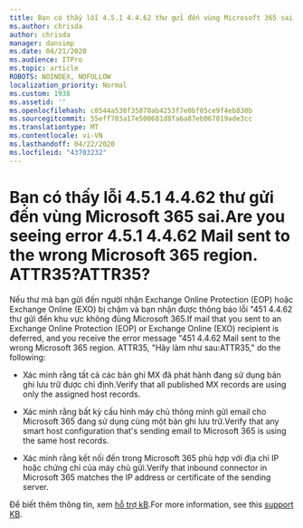 ```yaml
---
title: Bạn có thấy lỗi 4.5.1 4.4.62 thư gửi đến vùng Microsoft 365 sai. ATTR35?
ms.author: chrisda
author: chrisda
manager: dansimp
ms.date: 04/21/2020
ms.audience: ITPro
ms.topic: article
ROBOTS: NOINDEX, NOFOLLOW
localization_priority: Normal
ms.custom: 1938
ms.assetid: ''
ms.openlocfilehash: c8544a538f35870ab4253f7e0bf05ce9f4eb830b
ms.sourcegitcommit: 55eff703a17e500681d8fa6a87eb067019ade3cc
ms.translationtype: MT
ms.contentlocale: vi-VN
ms.lasthandoff: 04/22/2020
ms.locfileid: "43703232"
---
```

# <a name="are-you-seeing-error-451-4462-mail-sent-to-the-wrong-microsoft-365-region-attr35"></a><span data-ttu-id="b4730-103">Bạn có thấy lỗi 4.5.1 4.4.62 thư gửi đến vùng Microsoft 365 sai.</span><span class="sxs-lookup"><span data-stu-id="b4730-103">Are you seeing error 4.5.1 4.4.62 Mail sent to the wrong Microsoft 365 region.</span></span> <span data-ttu-id="b4730-104">ATTR35?</span><span class="sxs-lookup"><span data-stu-id="b4730-104">ATTR35?</span></span>

<span data-ttu-id="b4730-105">Nếu thư mà bạn gửi đến người nhận Exchange Online Protection (EOP) hoặc Exchange Online (EXO) bị chậm và bạn nhận được thông báo lỗi "451 4.4.62 thư gửi đến khu vực không đúng Microsoft 365.</span><span class="sxs-lookup"><span data-stu-id="b4730-105">If mail that you sent to an Exchange Online Protection (EOP) or Exchange Online (EXO) recipient is deferred, and you receive the error message "451 4.4.62 Mail sent to the wrong Microsoft 365 region.</span></span> <span data-ttu-id="b4730-106">ATTR35, "Hãy làm như sau:</span><span class="sxs-lookup"><span data-stu-id="b4730-106">ATTR35," do the following:</span></span>

- <span data-ttu-id="b4730-107">Xác minh rằng tất cả các bản ghi MX đã phát hành đang sử dụng bản ghi lưu trữ được chỉ định.</span><span class="sxs-lookup"><span data-stu-id="b4730-107">Verify that all published MX records are using only the assigned host records.</span></span>

- <span data-ttu-id="b4730-108">Xác minh rằng bất kỳ cấu hình máy chủ thông minh gửi email cho Microsoft 365 đang sử dụng cùng một bản ghi lưu trữ.</span><span class="sxs-lookup"><span data-stu-id="b4730-108">Verify that any smart host configuration that's sending email to Microsoft 365 is using the same host records.</span></span>

- <span data-ttu-id="b4730-109">Xác minh rằng kết nối đến trong Microsoft 365 phù hợp với địa chỉ IP hoặc chứng chỉ của máy chủ gửi.</span><span class="sxs-lookup"><span data-stu-id="b4730-109">Verify that inbound connector in Microsoft 365 matches the IP address or certificate of the sending server.</span></span>

<span data-ttu-id="b4730-110">Để biết thêm thông tin, xem [hỗ trợ kB](https://support.microsoft.com/help/4057301/attr35-response-code-when-mail-is-sent-to-eop-exo).</span><span class="sxs-lookup"><span data-stu-id="b4730-110">For more information, see this [support KB](https://support.microsoft.com/help/4057301/attr35-response-code-when-mail-is-sent-to-eop-exo).</span></span>
